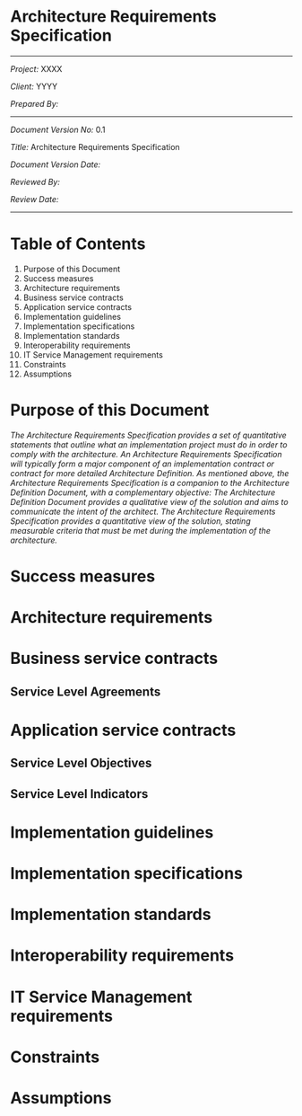 # Architecture Requirements Specification 
****
*Project:* XXXX

*Client:* YYYY

*Prepared By:*
***

*Document Version No:*
0.1

*Title:*
Architecture Requirements Specification

*Document Version Date:*

*Reviewed By:*

*Review Date:*

***


# Table of Contents
1. Purpose of this Document
1. Success measures
1. Architecture requirements
1. Business service contracts
1. Application service contracts
1. Implementation guidelines
1. Implementation specifications
1. Implementation standards
1. Interoperability requirements
1. IT Service Management requirements
1. Constraints
1. Assumptions

# Purpose of this Document

*The Architecture Requirements Specification provides a set of quantitative statements that outline what an implementation project must do in order to comply with the architecture. An Architecture Requirements Specification will typically form a major component of an implementation contract or contract for more detailed Architecture Definition.
As mentioned above, the Architecture Requirements Specification is a companion to the Architecture Definition Document, with a complementary objective:
The Architecture Definition Document provides a qualitative view of the solution and aims to communicate the intent of the architect.
The Architecture Requirements Specification provides a quantitative view of the solution, stating measurable criteria that must be met during the implementation of the architecture.*

# Success measures

# Architecture requirements

# Business service contracts
## Service Level Agreements

# Application service contracts
## Service Level Objectives
## Service Level Indicators 

# Implementation guidelines

# Implementation specifications

# Implementation standards

# Interoperability requirements

# IT Service Management requirements

# Constraints

# Assumptions



